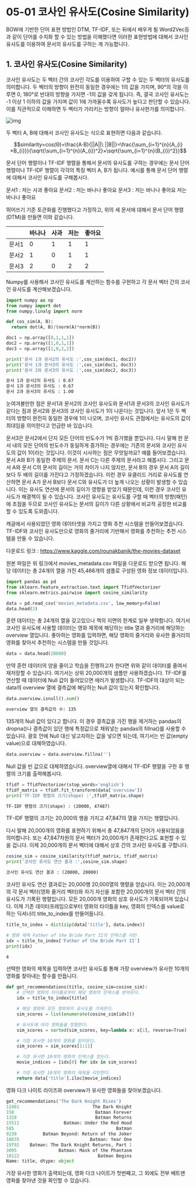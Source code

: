 # 05-01 코사인 유사도(Cosine Similarity)

BOW에 기반한 단어 표현 방법인 DTM, TF-IDF, 또는 뒤에서 배우게 될 Word2Vec등과 같이 단어를 수치화 할 수 있는 방법을 이해했다면 이러한 표현방법에 대해서 코사인 유사도를 이용하여 문서의 유사도를 구하는 게 가능합니다.

## 1. 코사인 유사도(Cosine Similarity)

코사인 유사도는 두 벡터 간의 코사인 각도를 이용하여 구할 수 있는 두 벡터의 유사도를 의미합니다. 두 벡터의 방향이 완전히 동일한 경우에는 1의 값을 가지며, 90°의 각을 이루면 0, 180°로 반대의 방향을 가지면 -1의 값을 갖게 됩니다. 즉, 결국 코사인 유사도는 -1 이상 1 이하의 값을 가지며 값이 1에 가까울수록 유사도가 높다고 판단할 수 있습니다. 이를 직관적으로 이해하면 두 벡터가 가리키는 방향이 얼마나 유사한가를 의미합니다.

![img](https://wikidocs.net/images/page/24603/%EC%BD%94%EC%82%AC%EC%9D%B8%EC%9C%A0%EC%82%AC%EB%8F%84.PNG)

두 벡터 A, B에 대해서 코사인 유사도는 식으로 표현하면 다음과 같습니다.

$$similarity=cos(Θ)=\frac{A⋅B}{||A||\ ||B||}=\frac{\sum_{i=1}^{n}{A_{i}×B_{i}}}{\sqrt{\sum_{i=1}^{n}(A_{i})^2}×\sqrt{\sum_{i=1}^{n}(B_{i})^2}}$$

문서 단어 행렬이나 TF-IDF 행렬을 통해서 문서의 유사도를 구하는 경우에는 문서 단어 행렬이나 TF-IDF 행렬이 각각의 특징 벡터 A, B가 됩니다. 예시를 통해 문서 단어 행렬에 대해서 코사인 유사도를 구해봅시다.

문서1 : 저는 사과 좋아요
문서2 : 저는 바나나 좋아요
문서3 : 저는 바나나 좋아요 저는 바나나 좋아요

뛰어쓰기 기준 토큰화를 진행했다고 가정하고, 위의 세 문서에 대해서 문서 단어 행렬(DTM)을 만들면 이와 같습니다.

|       | 바나나 | 사과 | 저는 | 좋아요 |
| :---- | :----- | :--- | :--- | :----- |
| 문서1 | 0      | 1    | 1    | 1      |
| 문서2 | 1      | 0    | 1    | 1      |
| 문서3 | 2      | 0    | 2    | 2      |

Numpy를 사용해서 코사인 유사도를 계산하는 함수를 구현하고 각 문서 벡터 간의 코사인 유사도를 계산해보겠습니다.

```python
import numpy as np
from numpy import dot
from numpy.linalg import norm

def cos_sim(A, B):
  return dot(A, B)/(norm(A)*norm(B))

doc1 = np.array([0,1,1,1])
doc2 = np.array([1,0,1,1])
doc3 = np.array([2,0,2,2])

print('문서 1과 문서2의 유사도 :',cos_sim(doc1, doc2))
print('문서 1과 문서3의 유사도 :',cos_sim(doc1, doc3))
print('문서 2와 문서3의 유사도 :',cos_sim(doc2, doc3))
```

```tex
문서 1과 문서2의 유사도 : 0.67
문서 1과 문서3의 유사도 : 0.67
문서 2과 문서3의 유사도 : 1.00
```

눈여겨볼만한 점은 문서1과 문서2의 코사인 유사도와 문서1과 문서3의 코사인 유사도가 같다는 점과 문서2와 문서3의 코사인 유사도가 1이 나온다는 것입니다. 앞서 1은 두 벡터의 방향이 완전히 동일한 경우에 1이 나오며, 코사인 유사도 관점에서는 유사도의 값이 최대임을 의미한다고 언급한 바 있습니다.

문서3은 문서2에서 단지 모든 단어의 빈도수가 1씩 증가했을 뿐입니다. 다시 말해 한 문서 내의 모든 단어의 빈도수가 동일하게 증가하는 경우에는 기존의 문서와 코사인 유사도의 값이 1이라는 것입니다. 이것이 시사하는 점은 무엇일까요? 예를 들어보겠습니다. 문서 A와 B가 동일한 주제의 문서. 문서 C는 다른 주제의 문서라고 해봅시다. 그리고 문서 A와 문서 C의 문서의 길이는 거의 차이가 나지 않지만, 문서 B의 경우 문서 A의 길이보다 두 배의 길이를 가진다고 가정하겠습니다. 이런 경우 유클리드 거리로 유사도를 연산하면 문서 A가 문서 B보다 문서 C와 유사도가 더 높게 나오는 상황이 발생할 수 있습니다. 이는 유사도 연산에 문서의 길이가 영향을 받았기 때문인데, 이런 경우 코사인 유사도가 해결책이 될 수 있습니다. 코사인 유사도는 유사도를 구할 때 벡터의 방향(패턴)에 초점을 두므로 코사인 유사도는 문서의 길이가 다른 상황에서 비교적 공정한 비교를 할 수 있도록 도와줍니다.

캐글에서 사용되었던 영화 데이터셋을 가지고 영화 추천 시스템을 만들어보겠습니다. TF-IDF와 코사인 유사도만으로 영화의 줄거리에 기반해서 영화를 추천하는 추천 시스템을 만들 수 있습니다.

다운로드 링크 : https://www.kaggle.com/rounakbanik/the-movies-dataset

원본 파일은 위 링크에서 movies_metadata.csv 파일을 다운로드 받으면 됩니다. 해당 데이터는 총 24개의 열을 가진 45,466개의 샘플로 구성된 영화 정보 데이터입니다.

```python
import pandas as pd
from sklearn.feature_extraction.text import TfidfVectorizer
from sklearn.metrics.pairwise import cosine_similarity

data = pd.read_csv('movies_metadata.csv', low_memory=False)
data.head(2)
```

훈련 데이터는 총 24개의 열을 갖고있으나 책의 지면의 한계로 일부 생략합니다. 여기서 코사인 유사도에 사용할 데이터는 영화 제목에 해당하는 title 열과 줄거리에 해당하는 overview 열입니다. 좋아하는 영화를 입력하면, 해당 영화의 줄거리와 유사한 줄거리의 영화를 찾아서 추천하는 시스템을 만들 것입니다.

```python
data = data.head(20000)
```

만약 훈련 데이터의 양을 줄이고 학습을 진행하고자 한다면 위와 같이 데이터를 줄여서 재저장할 수 있습니다. 여기서는 상위 20,000개의 샘플만 사용하겠습니다. TF-IDF를 연산할 때 데이터에 Null 값이 들어있으면 에러가 발생합니다. TF-IDF의 대상이 되는 data의 overview 열에 결측값에 해당하는 Null 값이 있는지 확인합니다.

```python
data.overview.isnull().sum()
```

```tex
overview 열의 결측값의 수: 135
```

135개의 Null 값이 있다고 합니다. 이 경우 결측값을 가진 행을 제거하는 pandas의 dropna()나 결측값이 있던 행에 특정값으로 채워넣는 pandas의 fillna()를 사용할 수 있습니다. 괄호 안에 Null 대신 넣고자하는 값을 넣으면 되는데, 여기서는 빈 값(empty value)으로 대체하였습니다.

```python
data.overview = data.overview.fillna('')
```

Null 값을 빈 값으로 대체하였습니다. overview열에 대해서 TF-IDF 행렬을 구한 후 행렬의 크기를 출력해봅시다.
```python
tfidf = TfidfVectorizer(stop_words='english')
tfidf_matrix = tfidf.fit_transform(data['overview'])
print('TF-IDF 행렬의 크기(shape) :',tfidf_matrix.shape)
```

```tex
TF-IDF 행렬의 크기(shape) : (20000, 47487)
```

TF-IDF 행렬의 크기는 20,000의 행을 가지고 47,847의 열을 가지는 행렬입니다.

다시 말해 20,000개의 영화를 표현하기 위해서 총 47,847개의 단어가 사용되었음을 의미합니다.  또는 47,847차원의 문서 벡터가 20,000개가 존재한다고도 표현할 수 있을 겁니다. 이제 20,000개의 문서 벡터에 대해서 상호 간의 코사인 유사도를 구합니다.

```python
cosine_sim = cosine_similarity(tfidf_matrix, tfidf_matrix)
print('코사인 유사도 연산 결과 :',cosine_sim.shape)
```

```tex
코사인 유사도 연산 결과 : (20000, 20000)
```

코사인 유사도 연산 결과로는 20,000행 20,000열의 행렬을 얻습니다. 이는 20,000개의 각 문서 벡터(영화 줄거리 벡터)와 자기 자신을 포함한 20,000개의 문서 벡터 간의 유사도가 기록된 행렬입니다. 모든 20,000개 영화의 상호 유사도가 기록되어져 있습니다. 이제 기존 데이터프레임으로부터 영화의 타이틀을 key, 영화의 인덱스를 value로 하는 딕셔너리 title_to_index를 만들어둡니다.

```python
title_to_index = dict(zip(data['title'], data.index))

# 영화 제목 Father of the Bride Part II의 인덱스를 리턴
idx = title_to_index['Father of the Bride Part II']
print(idx)
```

```tex
4
```

선택한 영화의 제목을 입력하면 코사인 유사도를 통해 가장 overview가 유사한 10개의 영화를 찾아내는 함수를 만듭니다.

```python
def get_recommendations(title, cosine_sim=cosine_sim):
    # 선택한 영화의 타이틀로부터 해당 영화의 인덱스를 받아온다.
    idx = title_to_index[title]

    # 해당 영화와 모든 영화와의 유사도를 가져온다.
    sim_scores = list(enumerate(cosine_sim[idx]))

    # 유사도에 따라 영화들을 정렬한다.
    sim_scores = sorted(sim_scores, key=lambda x: x[1], reverse=True)

    # 가장 유사한 10개의 영화를 받아온다.
    sim_scores = sim_scores[1:11]

    # 가장 유사한 10개의 영화의 인덱스를 얻는다.
    movie_indices = [idx[0] for idx in sim_scores]

    # 가장 유사한 10개의 영화의 제목을 리턴한다.
    return data['title'].iloc[movie_indices]
```

영화 다크 나이트 라이즈와 overview가 유사한 영화들을 찾아보겠습니다.

```python
get_recommendations('The Dark Knight Rises')
12481                            The Dark Knight
150                               Batman Forever
1328                              Batman Returns
15511                 Batman: Under the Red Hood
585                                       Batman
9230          Batman Beyond: Return of the Joker
18035                           Batman: Year One
19792    Batman: The Dark Knight Returns, Part 1
3095                Batman: Mask of the Phantasm
10122                              Batman Begins
Name: title, dtype: object
```

가장 유사한 영화가 출력되는데, 영화 다크 나이트가 첫번째고, 그 외에도 전부 배트맨 영화를 찾아낸 것을 확인할 수 있습니다.
